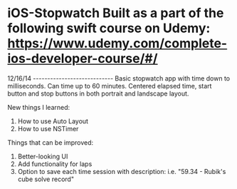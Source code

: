 iOS-Stopwatch
Built as a part of the following swift course on Udemy: https://www.udemy.com/complete-ios-developer-course/#/
=================
12/16/14 ----------------------------
Basic stopwatch app with time down to milliseconds. Can time up to 60 minutes. Centered elapsed time, start button
and stop buttons in both portrait and landscape layout.

New things I learned: 
1. How to use Auto Layout
2. How to use NSTimer

Things that can be improved: 
1. Better-looking UI
2. Add functionality for laps
3. Option to save each time session with description: i.e. "59.34 - Rubik's cube solve record"
